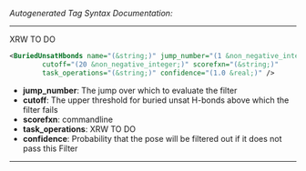 _Autogenerated Tag Syntax Documentation:_

---
XRW TO DO

```xml
<BuriedUnsatHbonds name="(&string;)" jump_number="(1 &non_negative_integer;)"
        cutoff="(20 &non_negative_integer;)" scorefxn="(&string;)"
        task_operations="(&string;)" confidence="(1.0 &real;)" />
```

-   **jump_number**: The jump over which to evaluate the filter
-   **cutoff**: The upper threshold for buried unsat H-bonds above which the filter fails
-   **scorefxn**: commandline
-   **task_operations**: XRW TO DO
-   **confidence**: Probability that the pose will be filtered out if it does not pass this Filter

---
